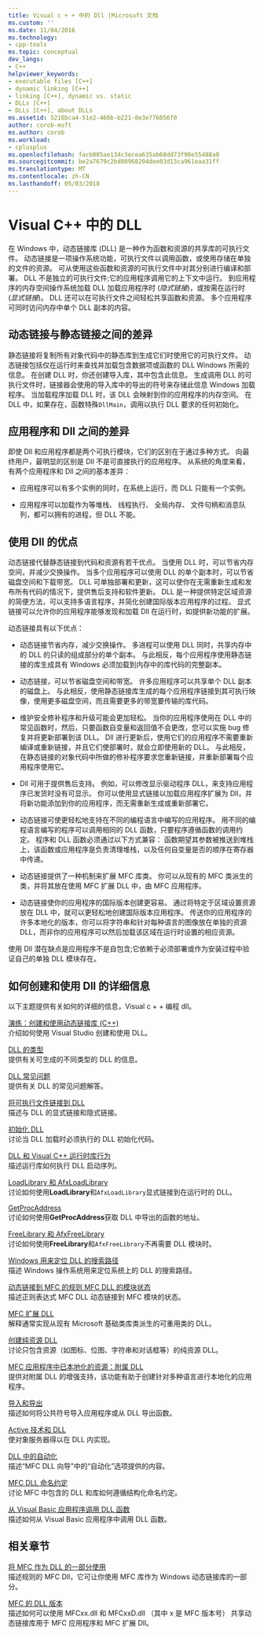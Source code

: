 ```yaml
---
title: Visual c + + 中的 Dll |Microsoft 文档
ms.custom: ''
ms.date: 11/04/2016
ms.technology:
- cpp-tools
ms.topic: conceptual
dev_langs:
- C++
helpviewer_keywords:
- executable files [C++]
- dynamic linking [C++]
- linking [C++], dynamic vs. static
- DLLs [C++]
- DLLs [C++], about DLLs
ms.assetid: 5216bca4-51e2-466b-b221-0e3e776056f0
author: corob-msft
ms.author: corob
ms.workload:
- cplusplus
ms.openlocfilehash: facb085ae134c3ecea635ab68dd73f98e55488a0
ms.sourcegitcommit: be2a7679c2bd80968204dee03d13ca961eaa31ff
ms.translationtype: MT
ms.contentlocale: zh-CN
ms.lasthandoff: 05/03/2018
---
```

# <a name="dlls-in-visual-c"></a>Visual C++ 中的 DLL  
  
在 Windows 中，动态链接库 (DLL) 是一种作为函数和资源的共享库的可执行文件。 动态链接是一项操作系统功能，可执行文件以调用函数，或使用存储在单独的文件的资源。 可从使用这些函数和资源的可执行文件中对其分别进行编译和部署。 DLL 不是独立的可执行文件;它的应用程序调用它的上下文中运行。 到应用程序的内存空间操作系统加载 DLL 加载应用程序时 (*隐式链接*)，或按需在运行时 (*显式链接*)。 DLL 还可以在可执行文件之间轻松共享函数和资源。 多个应用程序可同时访问内存中单个 DLL 副本的内容。  
  
## <a name="differences-between-dynamic-linking-and-static-linking"></a>动态链接与静态链接之间的差异  
  
静态链接将复制所有对象代码中的静态库到生成它们时使用它的可执行文件。 动态链接包括仅在运行时来查找并加载包含数据项或函数的 DLL Windows 所需的信息。 在创建 DLL 时，你还创建导入库，其中包含此信息。 生成调用 DLL 的可执行文件时，链接器会使用的导入库中的导出的符号来存储此信息 Windows 加载程序。 当加载程序加载 DLL 时，该 DLL 会映射到你的应用程序的内存空间。 在 DLL 中，如果存在，函数特殊`DllMain`，调用以执行 DLL 要求的任何初始化。  
  
<a name="differences-between-applications-and-dlls"></a>  
  
## <a name="differences-between-applications-and-dlls"></a>应用程序和 Dll 之间的差异  
  
即使 Dll 和应用程序都是两个可执行模块，它们的区别在于通过多种方式。 向最终用户，最明显的区别是 Dll 不是可直接执行的应用程序。 从系统的角度来看，有两个应用程序和 Dll 之间的基本差异：  
  
-   应用程序可以有多个实例的同时，在系统上运行，而 DLL 只能有一个实例。  
  
-   应用程序可以加载作为等堆栈、 线程执行、 全局内存、 文件句柄和消息队列，都可以拥有的进程，但 DLL 不能。  
  
<a name="advantages-of-using-dlls"></a>  
  
## <a name="advantages-of-using-dlls"></a>使用 Dll 的优点  
  
动态链接代替静态链接到代码和资源有若干优点。 当使用 DLL 时，可以节省内存空间，并减少交换操作。 当多个应用程序可以使用 DLL 的单个副本时，可以节省磁盘空间和下载带宽。 DLL 可单独部署和更新，这可以使你在无需重新生成和发布所有代码的情况下，提供售后支持和软件更新。 DLL 是一种提供特定区域资源的简便方法，可以支持多语言程序，并简化创建国际版本应用程序的过程。 显式链接可以允许你的应用程序能够发现和加载 Dll 在运行时，如提供新功能的扩展。  
  
动态链接具有以下优点：  
  
-   动态链接节省内存，减少交换操作。 多进程可以使用 DLL 同时，共享内存中的 DLL 的只读的组成部分的单个副本。 与此相反，每个应用程序使用静态链接的库生成具有 Windows 必须加载到内存中的库代码的完整副本。  
  
-   动态链接，可以节省磁盘空间和带宽。 许多应用程序可以共享单个 DLL 副本的磁盘上。 与此相反，使用静态链接库生成的每个应用程序链接到其可执行映像，使用更多磁盘空间，而且需要更多的带宽要传输的库代码。  
  
-   维护安全修补程序和升级可能会更加轻松。 当你的应用程序使用在 DLL 中的常见函数时，然后，只要函数自变量和返回值不会更改，您可以实施 bug 修复并将更新部署到该 DLL。 Dll 进行更新后，使用它们的应用程序不需要重新编译或重新链接，并且它们使部署时，就会立即使用新的 DLL。 与此相反，在静态链接的对象代码中所做的修补程序要求您重新链接，并重新部署每个应用程序使用它。  
  
-   Dll 可用于提供售后支持。 例如，可以修改显示驱动程序 DLL，来支持应用程序已发货时没有可显示。 你可以使用显式链接以加载应用程序扩展为 Dll，并将新功能添加到你的应用程序，而无需重新生成或重新部署它。  
  
-   动态链接可使更轻松地支持在不同的编程语言中编写的应用程序。 用不同的编程语言编写的程序可以调用相同的 DLL 函数，只要程序遵循函数的调用约定。 程序和 DLL 函数必须通过以下方式兼容： 函数期望其参数被推送到堆栈上，该函数或应用程序是负责清理堆栈，以及任何自变量是否的顺序在寄存器中传递。  
  
-   动态链接提供了一种机制来扩展 MFC 库类。 你可以从现有的 MFC 类派生的类，并将其放在使用 MFC 扩展 DLL 中，由 MFC 应用程序。  
  
-   动态链接使你的应用程序的国际版本创建更容易。 通过将特定于区域设置资源放在 DLL 中，就可以更轻松地创建国际版本应用程序。 传送你的应用程序的许多本地化的版本，你可以将字符串和针对每种语言的图像放在单独的资源 DLL，而非你的应用程序可以然后加载该区域在运行时设置的相应资源。   
  
 使用 Dll 潜在缺点是应用程序不是自包含;它依赖于必须部署或作为安装过程中验证自己的单独 DLL 模块存在。  
  
  
## <a name="more-information-on-how-to-create-and-use-dlls"></a>如何创建和使用 Dll 的详细信息  
  
以下主题提供有关如何的详细的信息，Visual c + + 编程 dll。  
  
 [演练：创建和使用动态链接库 (C++)](../build/walkthrough-creating-and-using-a-dynamic-link-library-cpp.md)  
 介绍如何使用 Visual Studio 创建和使用 DLL。  
  
 [DLL 的类型](../build/kinds-of-dlls.md)  
 提供有关可生成的不同类型的 DLL 的信息。  
  
 [DLL 常见问题](../build/dll-frequently-asked-questions.md)  
 提供有关 DLL 的常见问题解答。  
  
 [将可执行文件链接到 DLL](../build/linking-an-executable-to-a-dll.md)  
 描述与 DLL 的显式链接和隐式链接。  
  
 [初始化 DLL](../build/run-time-library-behavior.md#initializing-a-dll)  
 讨论当 DLL 加载时必须执行的 DLL 初始化代码。  
  
 [DLL 和 Visual C++ 运行时库行为](../build/run-time-library-behavior.md)  
 描述运行库如何执行 DLL 启动序列。  
  
 [LoadLibrary 和 AfxLoadLibrary](../build/loadlibrary-and-afxloadlibrary.md)  
 讨论如何使用**LoadLibrary**和`AfxLoadLibrary`显式链接到在运行时的 DLL。  
  
 [GetProcAddress](../build/getprocaddress.md)  
 讨论如何使用**GetProcAddress**获取 DLL 中导出的函数的地址。  
  
 [FreeLibrary 和 AfxFreeLibrary](../build/freelibrary-and-afxfreelibrary.md)  
 讨论如何使用**FreeLibrary**和`AfxFreeLibrary`不再需要 DLL 模块时。  
  
 [Windows 用来定位 DLL 的搜索路径](../build/search-path-used-by-windows-to-locate-a-dll.md)  
 描述 Windows 操作系统用来定位系统上的 DLL 的搜索路径。  
  
 [动态链接到 MFC 的规则 MFC DLL 的模块状态](../build/module-states-of-a-regular-dll-dynamically-linked-to-mfc.md)  
 描述正则表达式 MFC DLL 动态链接到 MFC 模块的状态。  
  
 [MFC 扩展 DLL](../build/extension-dlls-overview.md)  
 解释通常实现从现有 Microsoft 基础类库类派生的可重用类的 DLL。  
  
 [创建纯资源 DLL](../build/creating-a-resource-only-dll.md)  
 讨论只包含资源（如图标、位图、字符串和对话框等）的纯资源 DLL。  
  
 [MFC 应用程序中已本地化的资源：附属 DLL](../build/localized-resources-in-mfc-applications-satellite-dlls.md)  
 提供对附属 DLL 的增强支持，该功能有助于创建针对多种语言进行本地化的应用程序。  
  
 [导入和导出](../build/importing-and-exporting.md)  
 描述如何将公共符号导入应用程序或从 DLL 导出函数。  
  
 [Active 技术和 DLL](../build/active-technology-and-dlls.md)  
 使对象服务器得以在 DLL 内实现。  
  
 [DLL 中的自动化](../build/automation-in-a-dll.md)  
 描述“MFC DLL 向导”中的“自动化”选项提供的内容。  
  
 [MFC DLL 命名约定](../mfc/mfc-library-versions.md#mfc-static-library-naming-conventions)  
 讨论 MFC 中包含的 DLL 和库如何遵循结构化命名约定。  
  
 [从 Visual Basic 应用程序调用 DLL 函数](../build/calling-dll-functions-from-visual-basic-applications.md)  
 描述如何从 Visual Basic 应用程序中调用 DLL 函数。  
  
## <a name="related-sections"></a>相关章节  
  
 [将 MFC 作为 DLL 的一部分使用](../mfc/tn011-using-mfc-as-part-of-a-dll.md)  
 描述规则的 MFC Dll，它可让你使用 MFC 库作为 Windows 动态链接库的一部分。  
  
 [MFC 的 DLL 版本](../mfc/tn033-dll-version-of-mfc.md)  
 描述如何可以使用 MFCxx.dll 和 MFCxxD.dll （其中 x 是 MFC 版本号） 共享动态链接库用于 MFC 应用程序和 MFC 扩展 Dll。  
